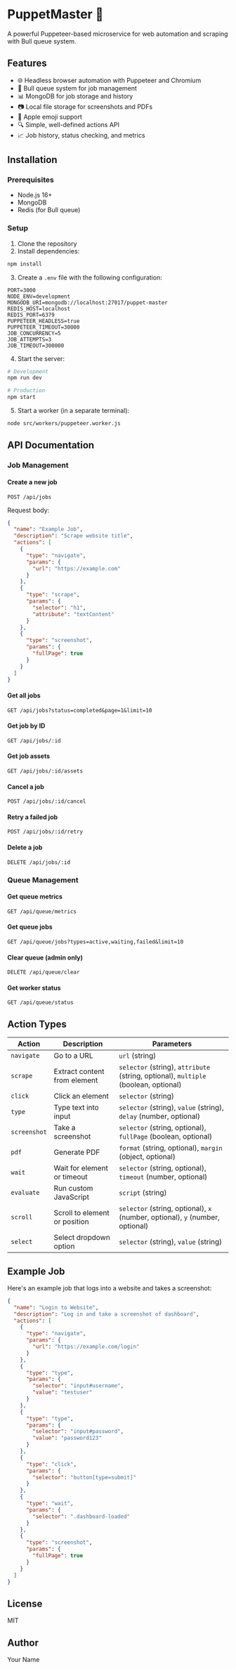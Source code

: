 # PuppetMaster 🤖

A powerful Puppeteer-based microservice for web automation and scraping with Bull queue system.

## Features

- 🌐 Headless browser automation with Puppeteer and Chromium
- 🔄 Bull queue system for job management
- 📊 MongoDB for job storage and history
- 📷 Local file storage for screenshots and PDFs
- 📱 Apple emoji support
- 🔍 Simple, well-defined actions API
- 📈 Job history, status checking, and metrics

## Installation

### Prerequisites

- Node.js 16+
- MongoDB
- Redis (for Bull queue)

### Setup

1. Clone the repository
2. Install dependencies:

```bash
npm install
```

3. Create a `.env` file with the following configuration:

```
PORT=3000
NODE_ENV=development
MONGODB_URI=mongodb://localhost:27017/puppet-master
REDIS_HOST=localhost
REDIS_PORT=6379
PUPPETEER_HEADLESS=true
PUPPETEER_TIMEOUT=30000
JOB_CONCURRENCY=5
JOB_ATTEMPTS=3
JOB_TIMEOUT=300000
```

4. Start the server:

```bash
# Development
npm run dev

# Production
npm start
```

5. Start a worker (in a separate terminal):

```bash
node src/workers/puppeteer.worker.js
```

## API Documentation

### Job Management

#### Create a new job

```
POST /api/jobs
```

Request body:

```json
{
  "name": "Example Job",
  "description": "Scrape website title",
  "actions": [
    {
      "type": "navigate",
      "params": {
        "url": "https://example.com"
      }
    },
    {
      "type": "scrape",
      "params": {
        "selector": "h1",
        "attribute": "textContent"
      }
    },
    {
      "type": "screenshot",
      "params": {
        "fullPage": true
      }
    }
  ]
}
```

#### Get all jobs

```
GET /api/jobs?status=completed&page=1&limit=10
```

#### Get job by ID

```
GET /api/jobs/:id
```

#### Get job assets

```
GET /api/jobs/:id/assets
```

#### Cancel a job

```
POST /api/jobs/:id/cancel
```

#### Retry a failed job

```
POST /api/jobs/:id/retry
```

#### Delete a job

```
DELETE /api/jobs/:id
```

### Queue Management

#### Get queue metrics

```
GET /api/queue/metrics
```

#### Get queue jobs

```
GET /api/queue/jobs?types=active,waiting,failed&limit=10
```

#### Clear queue (admin only)

```
DELETE /api/queue/clear
```

#### Get worker status

```
GET /api/queue/status
```

## Action Types

| Action | Description | Parameters |
|--------|-------------|------------|
| `navigate` | Go to a URL | `url` (string) |
| `scrape` | Extract content from element | `selector` (string), `attribute` (string, optional), `multiple` (boolean, optional) |
| `click` | Click an element | `selector` (string) |
| `type` | Type text into input | `selector` (string), `value` (string), `delay` (number, optional) |
| `screenshot` | Take a screenshot | `selector` (string, optional), `fullPage` (boolean, optional) |
| `pdf` | Generate PDF | `format` (string, optional), `margin` (object, optional) |
| `wait` | Wait for element or timeout | `selector` (string, optional), `timeout` (number, optional) |
| `evaluate` | Run custom JavaScript | `script` (string) |
| `scroll` | Scroll to element or position | `selector` (string, optional), `x` (number, optional), `y` (number, optional) |
| `select` | Select dropdown option | `selector` (string), `value` (string) |

## Example Job

Here's an example job that logs into a website and takes a screenshot:

```json
{
  "name": "Login to Website",
  "description": "Log in and take a screenshot of dashboard",
  "actions": [
    {
      "type": "navigate",
      "params": {
        "url": "https://example.com/login"
      }
    },
    {
      "type": "type",
      "params": {
        "selector": "input#username",
        "value": "testuser"
      }
    },
    {
      "type": "type",
      "params": {
        "selector": "input#password",
        "value": "password123"
      }
    },
    {
      "type": "click",
      "params": {
        "selector": "button[type=submit]"
      }
    },
    {
      "type": "wait",
      "params": {
        "selector": ".dashboard-loaded"
      }
    },
    {
      "type": "screenshot",
      "params": {
        "fullPage": true
      }
    }
  ]
}
```

## License

MIT

## Author

Your Name 